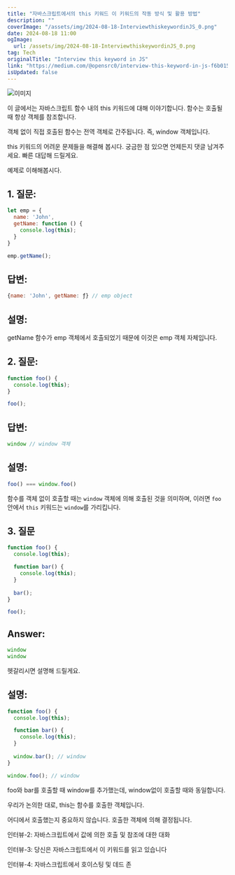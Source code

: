 ```yaml
---
title: "자바스크립트에서의 this 키워드 이 키워드의 작동 방식 및 활용 방법"
description: ""
coverImage: "/assets/img/2024-08-18-InterviewthiskeywordinJS_0.png"
date: 2024-08-18 11:00
ogImage: 
  url: /assets/img/2024-08-18-InterviewthiskeywordinJS_0.png
tag: Tech
originalTitle: "Interview this keyword in JS"
link: "https://medium.com/@opensrc0/interview-this-keyword-in-js-f6b015d69c4c"
isUpdated: false
---
```



![이미지](/assets/img/2024-08-18-InterviewthiskeywordinJS_0.png)

이 글에서는 자바스크립트 함수 내의 this 키워드에 대해 이야기합니다. 함수는 호출될 때 항상 객체를 참조합니다.

객체 없이 직접 호출된 함수는 전역 객체로 간주됩니다. 즉, window 객체입니다.

this 키워드의 어려운 문제들을 해결해 봅시다. 궁금한 점 있으면 언제든지 댓글 남겨주세요. 빠른 대답해 드릴게요.

<div class="content-ad"></div>

예제로 이해해봅시다.

## 1. 질문:

```js
let emp = {
  name: 'John',
  getName: function () {
    console.log(this);
  } 
}

emp.getName(); 
```

## 답변:

<div class="content-ad"></div>

```js
{name: 'John', getName: ƒ} // emp object
```

## 설명:

getName 함수가 emp 객체에서 호출되었기 때문에 이것은 emp 객체 자체입니다.

## 2. 질문:

<div class="content-ad"></div>

```js
function foo() {
  console.log(this);
}

foo();
```

## 답변:

```js
window // window 객체
```

## 설명:

<div class="content-ad"></div>

```js
foo() === window.foo()
```

함수를 객체 없이 호출할 때는 `window` 객체에 의해 호출된 것을 의미하며, 이러면 `foo` 안에서 `this` 키워드는 `window`를 가리킵니다.

## 3. 질문

```js
function foo() {
  console.log(this);

  function bar() {
    console.log(this);
  }
  
  bar();
}

foo();
```

<div class="content-ad"></div>

## Answer:

```js
window
window
```

헷갈리시면 설명해 드릴게요.

## 설명:

<div class="content-ad"></div>

```js
function foo() {
  console.log(this);

  function bar() {
    console.log(this);
  }
  
  window.bar(); // window
}

window.foo(); // window
```

foo와 bar를 호출할 때 window를 추가했는데, window없이 호출할 때와 동일합니다.

우리가 논의한 대로, this는 함수를 호출한 객체입니다.

어디에서 호출했는지 중요하지 않습니다. 호출한 객체에 의해 결정됩니다.


<div class="content-ad"></div>

인터뷰-2: 자바스크립트에서 값에 의한 호출 및 참조에 대한 대화

인터뷰-3: 당신은 자바스크립트에서 이 키워드를 읽고 있습니다

인터뷰-4: 자바스크립트에서 호이스팅 및 데드 존